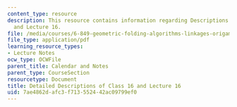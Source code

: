 ```yaml
---
content_type: resource
description: This resource contains information regarding Descriptions of Class 16
  and Lecture 16.
file: /media/courses/6-849-geometric-folding-algorithms-linkages-origami-polyhedra-fall-2012/7ae4862dafc3f713552442ac09799ef0_MIT6_849F12_desc16.pdf
file_type: application/pdf
learning_resource_types:
- Lecture Notes
ocw_type: OCWFile
parent_title: Calendar and Notes
parent_type: CourseSection
resourcetype: Document
title: Detailed Descriptions of Class 16 and Lecture 16
uid: 7ae4862d-afc3-f713-5524-42ac09799ef0
---
```

